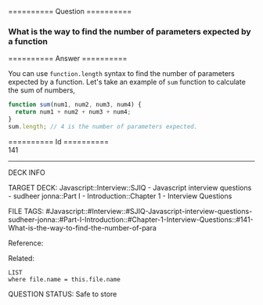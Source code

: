 ========== Question ==========  

### What is the way to find the number of parameters expected by a function  

========== Answer ==========  

You can use `function.length` syntax to find the number of parameters expected
by a function. Let's take an example of `sum` function to calculate the sum of
numbers,

```javascript
function sum(num1, num2, num3, num4) {
  return num1 + num2 + num3 + num4;
}
sum.length; // 4 is the number of parameters expected.
```

========== Id ==========  
141

---

DECK INFO

TARGET DECK: Javascript::Interview::SJIQ - Javascript interview questions - sudheer jonna::Part I - Introduction::Chapter 1 - Interview Questions

FILE TAGS: #Javascript::#Interview::#SJIQ-Javascript-interview-questions-sudheer-jonna::#Part-I-Introduction::#Chapter-1-Interview-Questions::#141-What-is-the-way-to-find-the-number-of-para

Reference:

Related:

```dataview
LIST
where file.name = this.file.name
```

QUESTION STATUS: Safe to store
